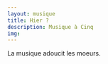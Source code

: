 ```yaml
---
layout: musique
title: Hier ?
description: Musique à Cinq
img:
---
```


La musique adoucit les moeurs.
